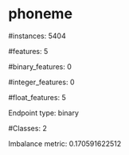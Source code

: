 # phoneme

#instances: 5404

#features: 5

  #binary_features: 0

  #integer_features: 0

  #float_features: 5

Endpoint type: binary

#Classes: 2

Imbalance metric: 0.170591622512


